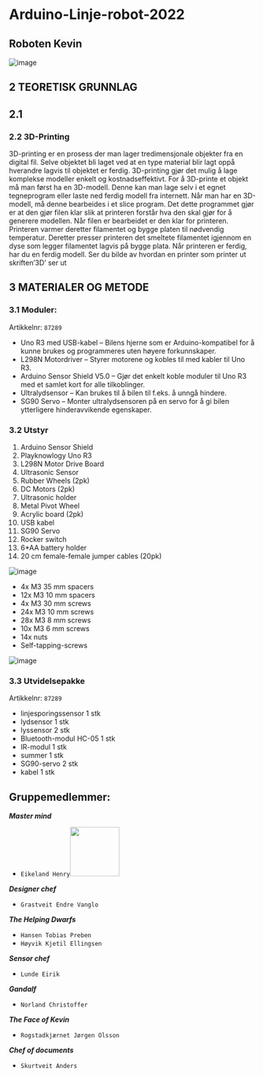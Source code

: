 # Arduino-Linje-robot-2022
## Roboten Kevin

![image](https://user-images.githubusercontent.com/101246909/166637149-6b017c9a-1fe6-4fb6-a266-50a605a3af2d.png)

## 2 TEORETISK GRUNNLAG
## 2.1 

### 2.2 3D-Printing

3D-printing er en prosess der man lager tredimensjonale objekter fra en digital fil. Selve
objektet bli laget ved at en type material blir lagt oppå hverandre lagvis til objektet er ferdig.
3D-printing gjør det mulig å lage komplekse modeller enkelt og kostnadseffektivt.
For å 3D-printe et objekt må man først ha en 3D-modell. Denne kan man lage selv i et egnet
tegneprogram eller laste ned ferdig modell fra internett.
Når man har en 3D-modell, må denne bearbeides i et slice program. Det dette programmet
gjør er at den gjør filen klar slik at printeren forstår hva den skal gjør for å generere modellen.
Når filen er bearbeidet er den klar for printeren. Printeren varmer deretter filamentet og bygge
platen til nødvendig temperatur. Deretter presser printeren det smeltete filamentet igjennom
en dyse som legger filamentet lagvis på bygge plata. Når printeren er ferdig, har du en ferdig
modell. Ser du bilde av hvordan en printer som printer ut
skriften’3D’ ser ut

## 3 MATERIALER OG METODE
### 3.1 Moduler:
Artikkelnr: ```87289```
* Uno R3 med USB-kabel – Bilens hjerne som er Arduino-kompatibel for å kunne brukes og programmeres uten høyere forkunnskaper.
* L298N Motordriver – Styrer motorene og kobles til med kabler til Uno R3.
* Arduino Sensor Shield V5.0 – Gjør det enkelt koble moduler til Uno R3 med et samlet kort for alle tilkoblinger.
* Ultralydsensor – Kan brukes til å bilen til f.eks. å unngå hindere.
* SG90 Servo – Monter ultralydsensoren på en servo for å gi bilen ytterligere hinderavvikende egenskaper.


### 3.2 Utstyr 

1. Arduino Sensor Shield
2. Playknowlogy Uno R3
3. L298N Motor Drive Board
4. Ultrasonic Sensor
5. Rubber Wheels (2pk)
6. DC Motors (2pk)
7. Ultrasonic holder
8. Metal Pivot Wheel
9. Acrylic board (2pk)
10. USB kabel
11. SG90 Servo
12. Rocker switch
13. 6*AA battery holder
14. 20 cm female-female jumper cables (20pk)

![image](https://user-images.githubusercontent.com/101700939/166636147-e6b7008a-0da3-4474-8530-5c4d69a7365d.png)


* 4x M3 35 mm spacers
* 12x M3 10 mm spacers
* 4x M3 30 mm screws
* 24x M3 10 mm screws
* 28x M3 8 mm screws
* 10x M3 6 mm screws
* 14x nuts
* Self-tapping-screws


![image](https://user-images.githubusercontent.com/101700939/166638799-95cd6e95-5e0e-442a-b726-c7b94336d4bd.png)





### 3.3 Utvidelsepakke 
Artikkelnr: ```87289```

* linjesporingssensor 			1 stk
* lydsensor					1 stk
* lyssensor					2 stk
* Bluetooth-modul HC-05			1 stk
* IR-modul					1 stk
* summer					1 stk
* SG90-servo				2 stk
* kabel					1 stk



## Gruppemedlemmer:

***Master mind***
- ```Eikeland Henry```<img src="(https://user-images.githubusercontent.com/101246909/166645118-07069102-b544-4af6-9fe0-8e5d4935c47e" width="100" height="100">



***Designer chef***
- ```Grastveit Endre Vanglo```

***The Helping Dwarfs***
- ```Hansen Tobias Preben```
- ```Høyvik Kjetil Ellingsen```

***Sensor chef***
- ```Lunde Eirik```

***Gandalf***
- ```Norland Christoffer```

***The Face of Kevin***
- ```Rogstadkjærnet Jørgen Olsson```

***Chef of documents***
- ```Skurtveit Anders```

